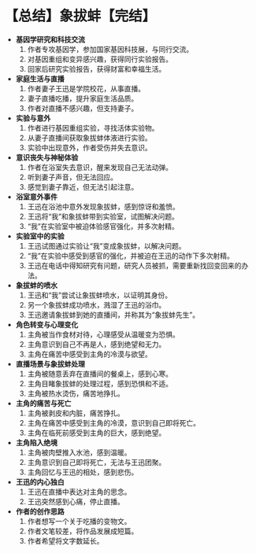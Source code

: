 # 【总结】象拔蚌【完结】

-   **基因学研究和科技交流**
    1.  作者专攻基因学，参加国家基因科技展，与同行交流。
    2.  对基因重组和变异感兴趣，获得同行实验报告。
    3.  回家后研究实验报告，获得财富和幸福生活。
-   **家庭生活与直播**
    1.  作者妻子王迅是学院校花，从事直播。
    2.  妻子直播吃播，提升家庭生活品质。
    3.  作者对直播不感兴趣，但支持妻子。
-   **实验与意外**
    1.  作者进行基因重组实验，寻找活体实验物。
    2.  从妻子直播间获取象拔蚌体液进行实验。
    3.  实验中出现意外，作者受伤并失去意识。
-   **意识丧失与神秘体验**
    1.  作者在浴室失去意识，醒来发现自己无法动弹。
    2.  听到妻子声音，但无法回应。
    3.  感觉到妻子靠近，但无法引起注意。
-   **浴室意外事件**
    1.  王迅在浴池中意外发现象拔蚌，感到惊讶和羞愤。
    2.  王迅将“我”和象拔蚌带到实验室，试图解决问题。
    3.  “我”在实验室中被迫体验感官强化，并多次射精。
-   **实验室中的实验**
    1.  王迅试图通过实验让“我”变成象拔蚌，以解决问题。
    2.  “我”在实验中感受到感官的强化，并被迫在王迅的动作下多次射精。
    3.  王迅在电话中得知研究有问题，研究人员被抓，需要重新找回变回来的办法。
-   **象拔蚌的喷水**
    1.  王迅和“我”尝试让象拔蚌喷水，以证明其身份。
    2.  另一个象拔蚌成功喷水，溅湿了王迅的浴巾。
    3.  王迅邀请象拔蚌到她的直播间，并称其为“象拔蚌先生”。
-   **角色转变与心理变化**
    1.  主角被当作食材对待，心理感受从温暖变为恐惧。
    2.  主角意识到自己不再是人，感到绝望和无力。
    3.  主角在痛苦中感受到主角的冷漠与欲望。
-   **直播场景与象拔蚌处理**
    1.  主角被随意丢弃在直播间的餐桌上，感到心寒。
    2.  主角目睹象拔蚌的处理过程，感到恐惧和不适。
    3.  主角被热水烫伤，痛苦地挣扎。
-   **主角的痛苦与死亡**
    1.  主角被剥皮和内脏，痛苦挣扎。
    2.  主角在痛苦中感受到主角的冷漠，意识到自己即将死亡。
    3.  主角在临死前感受到主角的巨大，感到绝望。
-   **主角陷入绝境**
    1.  主角被肉壁推入水池，感到温暖。
    2.  主角意识到自己即将死亡，无法与王迅团聚。
    3.  主角回忆与王迅的相处，感到悲伤。
-   **王迅的内心独白**
    1.  王迅在直播中表达对主角的思念。
    2.  王迅突然感到心痛，停止直播。
-   **作者的创作思路**
    1.  作者想写一个关于吃播的变物文。
    2.  作者文笔较差，将作品发展成短篇。
    3.  作者希望将文字数延长。
